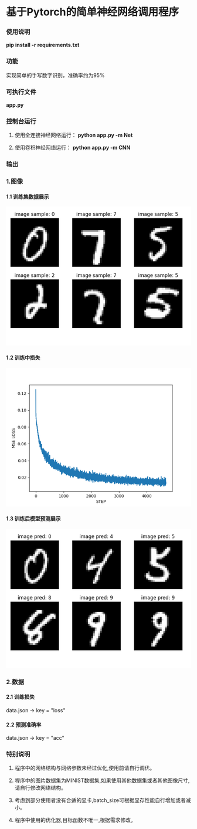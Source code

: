 # 基于Pytorch的简单神经网络调用程序


### 使用说明

**pip install -r requirements.txt**

### 功能
实现简单的手写数字识别，准确率约为95%

### 可执行文件

**app.py**

### 控制台运行
1. 使用全连接神经网络运行：
**python app.py -m Net**

2. 使用卷积神经网络运行：
**python app.py -m CNN**

### 输出
### 1.图像
#### 1.1 训练集数据展示

![image](https://github.com/Waverider02/ImageSorting/blob/main/figure/figure1.png)

#### 1.2 训练中损失

![image](https://github.com/Waverider02/ImageSorting/blob/main/figure/figure2.png)

#### 1.3 训练后模型预测展示

![image](https://github.com/Waverider02/ImageSorting/blob/main/figure/figure3.png)

### 2.数据
#### 2.1 训练损失

data.json -> key = "loss"

#### 2.2 预测准确率

data.json -> key = "acc"

### 特别说明

1. 程序中的网络结构与网络参数未经过优化,使用前请自行调优。

2. 程序中的图片数据集为MINIST数据集,如果使用其他数据集或者其他图像尺寸,请自行修改网络结构。

3. 考虑到部分使用者没有合适的显卡,batch_size可根据显存性能自行增加或者减小。

4. 程序中使用的优化器,目标函数不唯一,根据需求修改。

